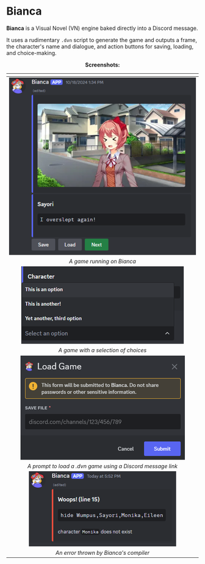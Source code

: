 # Bianca

**Bianca** is a Visual Novel (VN) engine baked directly into a Discord message.

It uses a rudimentary `.dvn` script to generate the game and outputs a frame,
the character's name and dialogue, and action buttons for saving, loading,
and choice-making.

<div align="center">

**Screenshots:**

| <!-- -->                                                                                         |
|:------------------------------------------------------------------------------------------------:|
| ![image](https://github.com/umlaufg/bianca/blob/main/docs/images/biancascreenshot1.PNG?raw=true) |
| *A game running on Bianca*                                                                       |
| ![image](https://github.com/umlaufg/bianca/blob/main/docs/images/biancascreenshot4.PNG?raw=true) |
| *A game with a selection of choices*                                                             |
| ![image](https://github.com/umlaufg/bianca/blob/main/docs/images/biancascreenshot2.PNG?raw=true) |
| *A prompt to load a .dvn game using a Discord message link*                                      |
| ![image](https://github.com/umlaufg/bianca/blob/main/docs/images/biancascreenshot3.PNG?raw=true) |
| *An error thrown by Bianca's compiler*                                                           |

</div>
